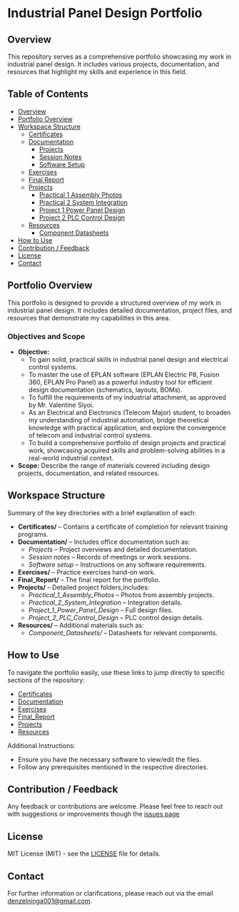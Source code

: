 # Industrial Panel Design Portfolio

## Overview
This repository serves as a comprehensive portfolio showcasing my work in industrial panel design. It includes various projects, documentation, and resources that highlight my skills and experience in this field.
## Table of Contents
- [Overview](#overview)
- [Portfolio Overview](#portfolio-overview)
- [Workspace Structure](#workspace-structure)
  - [Certificates](#certificates)
  - [Documentation](#documentation)
    - [Projects](#projects)
    - [Session Notes](#session-notes)
    - [Software Setup](#software-setup)
  - [Exercises](#exercises)
  - [Final Report](#final-report)
  - [Projects](#projects-1)
    - [Practical 1 Assembly Photos](#practical-1-assembly-photos)
    - [Practical 2 System Integration](#practical-2-system-integration)
    - [Project 1 Power Panel Design](#project-1-power-panel-design)
    - [Project 2 PLC Control Design](#project-2-plc-control-design)
  - [Resources](#resources)
    - [Component Datasheets](#component-datasheets)
- [How to Use](#how-to-use)
- [Contribution / Feedback](#contribution--feedback)
- [License](#license)
- [Contact](#contact)

## Portfolio Overview
This portfolio is designed to provide a structured overview of my work in industrial panel design. It includes detailed documentation, project files, and resources that demonstrate my capabilities in this area.
### Objectives and Scope
- **Objective:** 
  - To gain solid, practical skills in industrial panel design and electrical control systems.
  - To master the use of EPLAN software (EPLAN Electric P8, Fusion 360, EPLAN Pro Panel) as a powerful industry tool for efficient design documentation (schematics, layouts, BOMs).
  - To fulfill the requirements of my industrial attachment, as approved by Mr. Valentine Siyoi.
  - As an Electrical and Electronics (Telecom Major) student, to broaden my understanding of industrial automation, bridge theoretical knowledge with practical application, and explore the convergence of telecom and industrial control systems.
  - To build a comprehensive portfolio of design projects and practical work, showcasing acquired skills and problem-solving abilities in a real-world industrial context.
- **Scope:** Describe the range of materials covered including design projects, documentation, and related resources.



## Workspace Structure
Summary of the key directories with a brief explanation of each:
- **Certificates/** – Contains a certificate of completion for relevant training programs.
- **Documentation/** – Includes office documentation such as:
  - *Projects* – Project overviews and detailed documentation.
  - *Session notes* – Records of meetings or work sessions.
  - *Software setup* – Instructions on any software requirements.
- **Exercises/** – Practice exercises hand-on work.
- **Final_Report/** – The final report for the portfolio.
- **Projects/** – Detailed project folders,includes:
  - *Practical_1_Assembly_Photos* – Photos from assembly projects.
  - *Practical_2_System_Integration* – Integration details.
  - *Project_1_Power_Panel_Design* – Full design files.
  - *Project_2_PLC_Control_Design* – PLC control design details.
- **Resources/** – Additional materials such as:
  - *Component_Datasheets/* – Datasheets for relevant components.

## How to Use

To navigate the portfolio easily, use these links to jump directly to specific sections of the repository:

- [Certificates](./Certificates/)
- [Documentation](./Documentation/)
- [Exercises](./Exercises/)
- [Final_Report](./Final_Report/)
- [Projects](./Projects/)
- [Resources](./Resources/)

Additional Instructions:
- Ensure you have the necessary software to view/edit the files.
- Follow any prerequisites mentioned in the respective directories.
## Contribution / Feedback
Any feedback or contributions are welcome. Please feel free to reach out with suggestions or improvements though the [issues page](https://github.com/plochoidysis-ojwege/Industrial-Panel-Design/issues)

## License
MIT License (MIT) - see the [LICENSE](LICENSE) file for details.

## Contact
For further information or clarifications, please reach out via the email [denzelninga001@gmail.com](mailto:denzelninga001@gmail.com).
